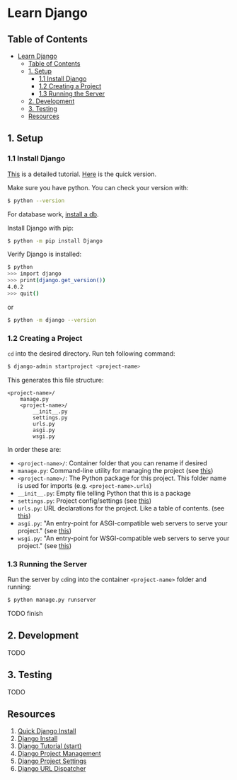 # Learn Django

## Table of Contents
- [Learn Django](#learn-django)
  - [Table of Contents](#table-of-contents)
  - [1. Setup](#1-setup)
    - [1.1 Install Django](#11-install-django)
    - [1.2 Creating a Project](#12-creating-a-project)
    - [1.3 Running the Server](#13-running-the-server)
  - [2. Development](#2-development)
  - [3. Testing](#3-testing)
  - [Resources](#resources)

## 1. Setup
### 1.1 Install Django
[This](https://docs.djangoproject.com/en/4.0/topics/install/) is a detailed tutorial. [Here](https://docs.djangoproject.com/en/4.0/intro/install/) is the quick version.

Make sure you have python. You can check your version with:
```bash
$ python --version
```

For database work, [install a db](https://docs.djangoproject.com/en/4.0/topics/install/#database-installation).

Install Django with pip:
```bash
$ python -m pip install Django
```

Verify Django is installed:
```bash
$ python
>>> import django
>>> print(django.get_version())
4.0.2
>>> quit()
```
or
```bash
$ python -m django --version
```

### 1.2 Creating a Project
`cd` into the desired directory. Run teh following command:

```bash
$ django-admin startproject <project-name>
```

This generates this file structure:
```
<project-name>/
    manage.py
    <project-name>/
        __init__.py
        settings.py
        urls.py
        asgi.py
        wsgi.py
```

In order these are:
- `<project-name>/`: Container folder that you can rename if desired
- `manage.py`: Command-line utility for managing the project (see [this](https://docs.djangoproject.com/en/4.0/ref/django-admin/))
- `<project-name>/`: The Python package for this project. This folder name is used for imports (e.g. `<project-name>.urls`)
- `__init__.py`: Empty file telling Python that this is a package
- `settings.py`: Project config/settings (see [this](https://docs.djangoproject.com/en/4.0/topics/settings/))
- `urls.py`: URL declarations for the project. Like a table of contents. (see [this](https://docs.djangoproject.com/en/4.0/topics/http/urls/))
- `asgi.py`: "An entry-point for ASGI-compatible web servers to serve your project." (see [this](https://docs.djangoproject.com/en/4.0/howto/deployment/asgi/))
- `wsgi.py`: "An entry-point for WSGI-compatible web servers to serve your project." (see [this](https://docs.djangoproject.com/en/4.0/howto/deployment/wsgi/))

### 1.3 Running the Server
Run the server by `cd`ing into the container `<project-name>` folder and running:
```bash
$ python manage.py runserver
```

TODO finish

## 2. Development

TODO 

## 3. Testing

TODO

## Resources
1. [Quick Django Install](https://docs.djangoproject.com/en/4.0/intro/install/)
2. [Django Install](https://docs.djangoproject.com/en/4.0/topics/install/)
3. [Django Tutorial (start)](https://docs.djangoproject.com/en/4.0/intro/tutorial01/)
4. [Django Project Management](https://docs.djangoproject.com/en/4.0/ref/django-admin/)
5. [Django Project Settings](https://docs.djangoproject.com/en/4.0/topics/settings/)
6. [Django URL Dispatcher](https://docs.djangoproject.com/en/4.0/topics/http/urls/)